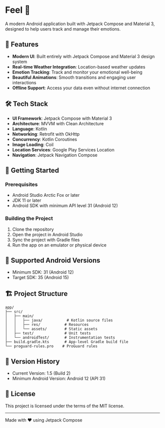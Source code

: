 # Feel 🌈

A modern Android application built with Jetpack Compose and Material 3, designed to help users track and manage their emotions.

## 🌟 Features

- **Modern UI**: Built entirely with Jetpack Compose and Material 3 design system
- **Real-time Weather Integration**: Location-based weather updates
- **Emotion Tracking**: Track and monitor your emotional well-being
- **Beautiful Animations**: Smooth transitions and engaging user interactions
- **Offline Support**: Access your data even without internet connection

## 🛠️ Tech Stack

- **UI Framework**: Jetpack Compose with Material 3
- **Architecture**: MVVM with Clean Architecture
- **Language**: Kotlin
- **Networking**: Retrofit with OkHttp
- **Concurrency**: Kotlin Coroutines
- **Image Loading**: Coil
- **Location Services**: Google Play Services Location
- **Navigation**: Jetpack Navigation Compose

## 🚀 Getting Started

### Prerequisites

- Android Studio Arctic Fox or later
- JDK 11 or later
- Android SDK with minimum API level 31 (Android 12)

### Building the Project

1. Clone the repository
2. Open the project in Android Studio
3. Sync the project with Gradle files
4. Run the app on an emulator or physical device

## 📱 Supported Android Versions

- Minimum SDK: 31 (Android 12)
- Target SDK: 35 (Android 15)

## 🏗️ Project Structure

```
app/
├── src/
│   ├── main/
│   │   ├── java/           # Kotlin source files
│   │   ├── res/           # Resources
│   │   └── assets/        # Static assets
│   ├── test/              # Unit tests
│   └── androidTest/       # Instrumentation tests
├── build.gradle.kts       # App-level Gradle build file
└── proguard-rules.pro    # ProGuard rules
```

## 📝 Version History

- Current Version: 1.5 (Build 2)
- Minimum Android Version: Android 12 (API 31)

## 📄 License

This project is licensed under the terms of the MIT license.

---

Made with ❤️ using Jetpack Compose
